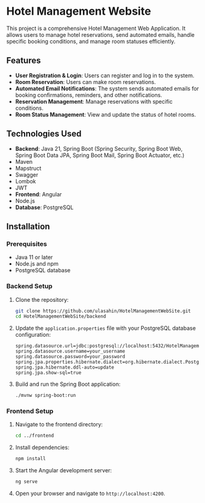 # Hotel Management Website

This project is a comprehensive Hotel Management Web Application. It allows users to manage hotel reservations, send automated emails, handle specific booking conditions, and manage room statuses efficiently.

## Features

- **User Registration & Login**: Users can register and log in to the system.
- **Room Reservation**: Users can make room reservations.
- **Automated Email Notifications**: The system sends automated emails for booking confirmations, reminders, and other notifications.
- **Reservation Management**: Manage reservations with specific conditions.
- **Room Status Management**: View and update the status of hotel rooms.

## Technologies Used

- **Backend**: Java 21, Spring Boot (Spring Security, Spring Boot Web, Spring Boot Data JPA, Spring Boot Mail, Spring Boot Actuator, etc.)
- Maven
- Mapstruct
- Swagger
- Lombok
- JWT
- **Frontend**: Angular
- Node.js
- **Database**: PostgreSQL

## Installation

### Prerequisites

- Java 11 or later
- Node.js and npm
- PostgreSQL database

### Backend Setup

1. Clone the repository:
    ```sh
    git clone https://github.com/ulasahin/HotelManagementWebSite.git
    cd HotelManagementWebSite/backend
    ```

2. Update the `application.properties` file with your PostgreSQL database configuration:
    ```properties
    spring.datasource.url=jdbc:postgresql://localhost:5432/HotelManagementWebSiteDB
    spring.datasource.username=your_username
    spring.datasource.password=your_password
    spring.jpa.properties.hibernate.dialect=org.hibernate.dialect.PostgreSQLDialect
    spring.jpa.hibernate.ddl-auto=update
    spring.jpa.show-sql=true
    ```

3. Build and run the Spring Boot application:
    ```sh
    ./mvnw spring-boot:run
    ```

### Frontend Setup

1. Navigate to the frontend directory:
    ```sh
    cd ../frontend
    ```

2. Install dependencies:
    ```sh
    npm install
    ```

3. Start the Angular development server:
    ```sh
    ng serve
    ```

4. Open your browser and navigate to `http://localhost:4200`.
